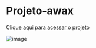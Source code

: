 # Projeto-awax
<a href="https://rickson298.github.io/Projeto-awax/"> Clique aqui para acessar o projeto </a>

![image](https://user-images.githubusercontent.com/88171582/133948567-5e656af3-bf8b-4932-8132-6cf7d2704b5c.png)
